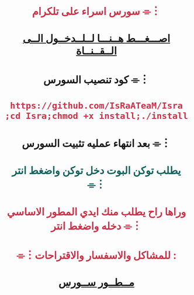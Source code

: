# <p align="center" style="color:#cb3349" >سورس اسراء على تلكرام ⌯︙

# <p align="center" style="color:#cb3349" > [اصـــغـــط هــنـــا لــلــدخــول الــى الــقــنــاة](https://telegram.me/Isra_TeaM) <br>

# <p align="center"> كود تنصيب السورس ⌯︙

 # <p align="center" style="color:#cb3349" > ``https://github.com/IsRaATeaM/Isra ;cd Isra;chmod +x install;./install``

# <p align="center"> بعد انتهاء عمليه تثبيت السورس ⌯︙

# <p align="center" style="color: #14635c;" >يطلب توكن البوت دخل توكن واضغط انتر ⌯︙

 

# <p align="center" style="color:#cb3349" > وراها راح يطلب منك ايدي المطور الاساسي دخله واضغط انتر ⌯︙

# <p align="center" style="color:#cb3349" > ⌯︙للمشاكل والاسفسار والاقتراحات :

  

# <p align="center" style="color:#cb3349" > [مــطــور ســورس](https://telegram.me/mokok7) <br>
 
 


  

 
